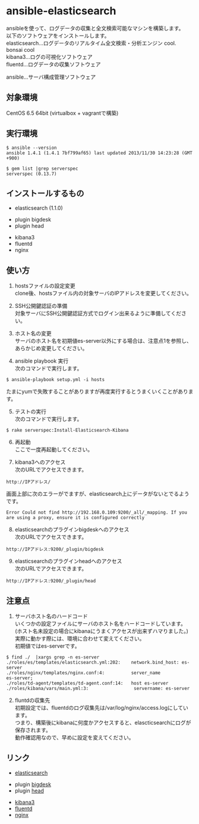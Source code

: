 ansible-elasticsearch
=====================

ansibleを使って、ログデータの収集と全文検索可能なマシンを構築します。  
以下のソフトウェアをインストールします。  
elasticsearch…ログデータのリアルタイム全文検索・分析エンジン  cool. bonsai cool  
kibana3…ログの可視化ソフトウェア  
fluentd…ログデータの収集ソフトウェア  

ansible...サーバ構成管理ソフトウェア  

対象環境
-----
CentOS 6.5 64bit   (virtualbox + vagrantで構築)

実行環境
-----

```
$ ansible --version  
ansible 1.4.1 (1.4.1 7bf799af65) last updated 2013/11/30 14:23:28 (GMT +900)

$ gem list |grep serverspec  
serverspec (0.13.7)
```

インストールするもの
------
+ elasticsearch (1.1.0)
 - plugin bigdesk  
 - plugin head  
+ kibana3
+ fluentd
+ nginx

使い方
-----
1. hostsファイルの設定変更  
clone後、hostsファイル内の対象サーバのIPアドレスを変更してください。

2. SSH公開鍵認証の準備  
対象サーバにSSH公開鍵認証方式でログイン出来るように準備してください。

3. ホスト名の変更  
サーバのホスト名を初期値es-server以外にする場合は、注意点1を参照し、  
あらかじめ変更してください。

4. ansible playbook 実行  
次のコマンドで実行します。  
```
$ ansible-playbook setup.yml -i hosts  
```

たまにyumで失敗することがありますが再度実行するとうまくいくことがあります。

5. テストの実行  
次のコマンドで実行します。  

```
$ rake serverspec:Install-Elasticsearch-Kibana
```

6. 再起動  
ここで一度再起動してください。

7. kibana3へのアクセス  
次のURLでアクセスできます。  
```
http://IPアドレス/  
```

画面上部に次のエラーがでますが、elasticsearch上にデータがないとでるようです。  
```
Error Could not find http://192.168.0.109:9200/_all/_mapping. If you are using a proxy, ensure it is configured correctly
```

8. elasticsearchのプラグインbigdeskへのアクセス  
次のURLでアクセスできます。  
```
http://IPアドレス:9200/_plugin/bigdesk  
```

9. elasticsearchのプラグインheadへのアクセス  
次のURLでアクセスできます。  
```	
http://IPアドレス:9200/_plugin/head  
```

注意点
-----
1. サーバホスト名のハードコード  
いくつかの設定ファイルにサーバのホスト名をハードコードしています。  
(ホスト名未設定の場合にkibanaにうまくアクセスが出来ずハマりました。)  
実際に動かす際には、環境に合わせて変えてください。  
初期値ではes-serverです。  
```
$ find ./  |xargs grep -n es-server  
./roles/es/templates/elasticsearch.yml:202:    network.bind_host: es-server  
./roles/nginx/templates/nginx.conf:4:          server_name           es-server;  
./roles/td-agent/templates/td-agent.conf:14:   host es-server  
./roles/kibana/vars/main.yml:3:                 servername: es-server  
```

2. fluntdの収集先  
初期設定では、fluentdのログ収集先は/var/log/nginx/access.logにしています。  
つまり、構築後にkibanaに何度かアクセスすると、elascticsearchにログが保存されます。  
動作確認用なので、早めに設定を変えてください。  

リンク
-----
+ [elasticsearch](http://www.elasticsearch.org/)
 - plugin [bigdesk](https://github.com/lukas-vlcek/bigdesk/)
 - plugin [head](http://mobz.github.io/elasticsearch-head/)
+ [kibana3](http://three.kibana.org/)
+ [fluentd](http://fluentd.org/)
+ [nginx](http://nginx.org/ja/)

